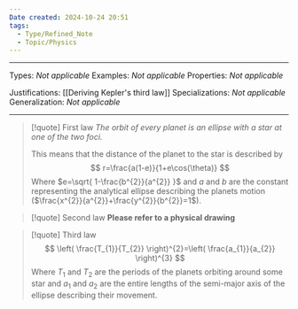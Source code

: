 ```yaml
---
Date created: 2024-10-24 20:51
tags:
  - Type/Refined_Note
  - Topic/Physics
---
```


---

Types: _Not applicable_
Examples: _Not applicable_
Properties: _Not applicable_

Justifications: [[Deriving Kepler's third law]]
Specializations: _Not applicable_
Generalization: _Not applicable_

---

>[!quote] First law
>_The orbit of every planet is an ellipse with a star at one of the two foci._
>
>This means that the distance of the planet to the star is described by $$ r=\frac{a(1-e)}{1+e\cos(\theta)} $$Where $e=\sqrt{ 1-\frac{b^{2}}{a^{2}} }$ and $a$ and $b$ are the constant representing the analytical ellipse describing the planets motion ($\frac{x^{2}}{a^{2}}+\frac{y^{2}}{b^{2}}=1$).

>[!quote] Second law
>**Please refer to a physical drawing**

>[!quote] Third law
> $$ \left( \frac{T_{1}}{T_{2}} \right)^{2}=\left( \frac{a_{1}}{a_{2}} \right)^{3} $$Where $T_{1}$ and $T_{2}$ are the periods of the planets orbiting around some star and $a_{1}$ and $a_{2}$ are the entire lengths of the semi-major axis of the ellipse describing their movement.



